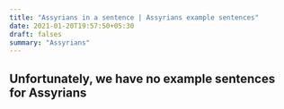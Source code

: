 ```yaml
---
title: "Assyrians in a sentence | Assyrians example sentences"
date: 2021-01-20T19:57:50+05:30
draft: falses
summary: "Assyrians"
---
```

## Unfortunately, we have no example sentences for Assyrians                 
